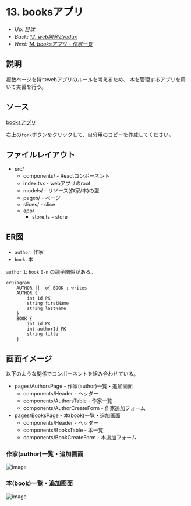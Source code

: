 # 13. booksアプリ

- *Up: [目次](../index.md)*
- *Back: [12. web開発とredux](./12_web_app_development.md)*
- *Next: [14. booksアプリ - 作家一覧](./14_books_app_author_table.md)*

## 説明

複数ページを持つwebアプリのルールを考えるため、
本を管理するアプリを用いて実習を行う。

## ソース

[booksアプリ](https://codesandbox.io/s/redux-training-2022-books-app-3tdyzk)

右上の`fork`ボタンをクリックして、自分用のコピーを作成してください。

## ファイルレイアウト

- src/
  - components/ - Reactコンポーネント
  - index.tsx - webアプリのroot
  - models/ - リソース(作家/本)の型
  - pages/ - ページ
  - slices/ - slice
  - app/
    - store.ts - store

## ER図

- `author`: 作家
- `book`: 本

`author` `1`: `book` `0-n` の親子関係がある。

```mermaid
erDiagram
    AUTHOR ||--o{ BOOK : writes
    AUTHOR {
        int id PK
        string firstName
        string lastName
    }
    BOOK {
        int id PK
        int authorId FK
        string title
    }
```

## 画面イメージ

以下のような関係でコンポーネントを組み合わせている。

- pages/AuthorsPage - 作家(author)一覧・追加画面
  - components/Header - ヘッダー
  - components/AuthorsTable - 作家一覧
  - components/AuthorCreateForm - 作家追加フォーム
- pages/BooksPage - 本(book)一覧・追加画面
  - components/Header - ヘッダー
  - components/BooksTable - 本一覧
  - components/BookCreateForm - 本追加フォーム

### 作家(author)一覧・追加画面

![image](https://user-images.githubusercontent.com/32472129/168813800-4e26addd-4cce-4163-bce3-91088bfa0865.png)

### 本(book)一覧・追加画面

![image](https://user-images.githubusercontent.com/32472129/168813812-f6da3e6d-066b-4465-bb19-30b84d87faa5.png)
